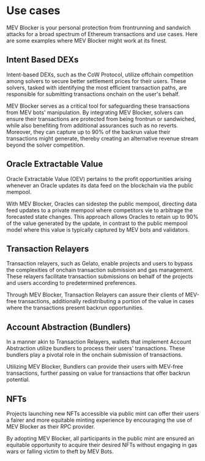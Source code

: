 # Use cases

MEV Blocker is your personal protection from frontrunning and sandwich attacks for a broad spectrum of Ethereum transactions and use cases. Here are some examples where MEV Blocker might work at its finest.

## Intent Based DEXs 

Intent-based DEXs, such as the CoW Protocol, utilize offchain competition among solvers to secure better settlement prices for their users. These solvers, tasked with identifying the most efficient transaction paths, are responsible for submitting transactions onchain on the user's behalf.

MEV Blocker serves as a critical tool for safeguarding these transactions from MEV bots' manipulation. By integrating MEV Blocker, solvers can ensure their transactions are protected from being frontrun or sandwiched, while also benefiting from additional assurances such as no reverts. Moreover, they can capture up to 90% of the backrun value their transactions might generate, thereby creating an alternative revenue stream beyond the solver competition.

## Oracle Extractable Value 

Oracle Extractable Value (OEV) pertains to the profit opportunities arising whenever an Oracle updates its data feed on the blockchain via the public mempool.

With MEV Blocker, Oracles can sidestep the public mempool, directing data feed updates to a private mempool where competitors vie to arbitrage the forecasted state changes. This approach allows Oracles to retain up to 90% of the value generated by the update, in contrast to the public mempool model where this value is typically captured by MEV bots and validators.

## Transaction Relayers

Transaction relayers, such as Gelato, enable projects and users to bypass the complexities of onchain transaction submission and gas management. These relayers facilitate transaction submissions on behalf of the projects and users according to predetermined preferences.

Through MEV Blocker, Transaction Relayers can assure their clients of MEV-free transactions, additionally redistributing a portion of the value in cases where the transactions present backrun opportunities.

## Account Abstraction (Bundlers)

In a manner akin to Transaction Relayers, wallets that implement Account Abstraction utilize bundlers to process their users' transactions. These bundlers play a pivotal role in the onchain submission of transactions.

Utilizing MEV Blocker, Bundlers can provide their users with MEV-free transactions, further passing on value for transactions that offer backrun potential.

## NFTs

Projects launching new NFTs accessible via public mint can offer their users a fairer and more equitable minting experience by encouraging the use of MEV Blocker as their RPC provider.

By adopting MEV Blocker, all participants in the public mint are ensured an equitable opportunity to acquire their desired NFTs without engaging in gas wars or falling victim to theft by MEV Bots.
